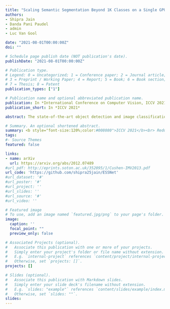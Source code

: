 ```yaml
---
title: "Scaling Semantic Segmentation Beyond 1K Classes on a Single GPU"
authors:
- Shipra Jain
- Danda Pani Paudel
- admin
- Luc Van Gool

date: "2021-08-01T00:00:00Z"
doi: ""

# Schedule page publish date (NOT publication's date).
publishDate: "2021-08-01T00:00:00Z"

# Publication type.
# Legend: 0 = Uncategorized; 1 = Conference paper; 2 = Journal article;
# 3 = Preprint / Working Paper; 4 = Report; 5 = Book; 6 = Book section;
# 7 = Thesis; 8 = Patent
publication_types: ["1"]

# Publication name and optional abbreviated publication name.
publication: In *International Conference on Computer Vision, ICCV 2021*
publication_short: In *ICCV 2021*

abstract: The state-of-the-art object detection and image classification methods can perform impressively on more than 9k and 10k classes, respectively. In contrast, the number of classes in semantic segmentation datasets is relatively limited. This is not surprising when the restrictions caused by the lack of labeled data and high computation demand for segmentation are considered. In this paper, we propose a novel training methodology to train and scale the existing semantic segmentation models for a large number of semantic classes without increasing the memory overhead. In our embedding-based scalable segmentation approach, we reduce the space complexity of the segmentation model's output from O(C) to O(1), propose an approximation method for ground-truth class probability, and use it to compute cross-entropy loss. The proposed approach is general and can be adopted by any state-of-the-art segmentation model to gracefully scale it for any number of semantic classes with only one GPU. Our approach achieves similar, and in some cases, even better mIoU for Cityscapes, Pascal VOC, ADE20k, COCO-Stuff10k datasets when adopted to DeeplabV3+ model with different backbones. We demonstrate a clear benefit of our approach on a dataset with 1284 classes, bootstrapped from LVIS and COCO annotations, with three times better mIoU than the DeeplabV3+ model.

# Summary. An optional shortened abstract.
summary: <b style="font-size:120%;color:#008080">ICCV 2021</b><br> Reducing memory complexity for training semantic segmentation models with large number of classes.
tags:
#- Source Themes
featured: false

links:
- name: arXiv
  url: https://arxiv.org/abs/2012.07489
#url_pdf: http://eprints.soton.ac.uk/352095/1/Cushen-IMV2013.pdf
url_code: 'https://github.com/shipra25jain/ESSNet'
#url_dataset: '#'
#url_poster: '#'
#url_project: ''
#url_slides: ''
#url_source: '#'
#url_video: ''

# Featured image
# To use, add an image named `featured.jpg/png` to your page's folder. 
image:
  caption: ''
  focal_point: ""
  preview_only: false

# Associated Projects (optional).
#   Associate this publication with one or more of your projects.
#   Simply enter your project's folder or file name without extension.
#   E.g. `internal-project` references `content/project/internal-project/index.md`.
#   Otherwise, set `projects: []`.
projects: []

# Slides (optional).
#   Associate this publication with Markdown slides.
#   Simply enter your slide deck's filename without extension.
#   E.g. `slides: "example"` references `content/slides/example/index.md`.
#   Otherwise, set `slides: ""`.
slides:
---
```



